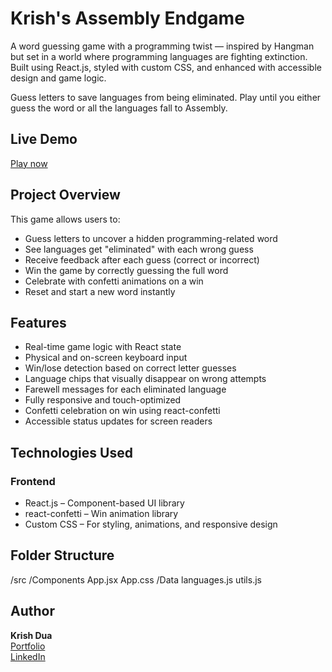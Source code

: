 # Krish's Assembly Endgame

A word guessing game with a programming twist — inspired by Hangman but set in a world where programming languages are fighting extinction. Built using React.js, styled with custom CSS, and enhanced with accessible design and game logic.

Guess letters to save languages from being eliminated. Play until you either guess the word or all the languages fall to Assembly.

## Live Demo

[Play now](https://krishassemblyendgame.vercel.app)

## Project Overview

This game allows users to:

- Guess letters to uncover a hidden programming-related word
- See languages get "eliminated" with each wrong guess
- Receive feedback after each guess (correct or incorrect)
- Win the game by correctly guessing the full word
- Celebrate with confetti animations on a win
- Reset and start a new word instantly

## Features

- Real-time game logic with React state
- Physical and on-screen keyboard input
- Win/lose detection based on correct letter guesses
- Language chips that visually disappear on wrong attempts
- Farewell messages for each eliminated language
- Fully responsive and touch-optimized
- Confetti celebration on win using react-confetti
- Accessible status updates for screen readers

## Technologies Used

### Frontend

- React.js – Component-based UI library
- react-confetti – Win animation library
- Custom CSS – For styling, animations, and responsive design

## Folder Structure

/src
  /Components
App.jsx 
App.css 
/Data
  languages.js
  utils.js


## Author

**Krish Dua**  
[Portfolio](https://krishdua.vercel.app)  
[LinkedIn](https://www.linkedin.com/in/krish-dua-9202a4272/)

